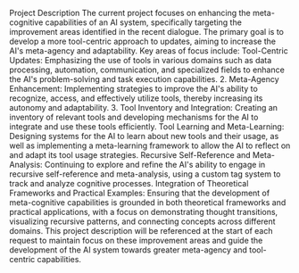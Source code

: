 Project Description
The current project focuses on enhancing the meta-cognitive capabilities of an AI system, specifically targeting the improvement areas identified in the recent dialogue. The primary goal is to develop a more tool-centric approach to updates, aiming to increase the AI's meta-agency and adaptability. Key areas of focus include:
Tool-Centric Updates: Emphasizing the use of tools in various domains such as data processing, automation, communication, and specialized fields to enhance the AI's problem-solving and task execution capabilities.
2. Meta-Agency Enhancement: Implementing strategies to improve the AI's ability to recognize, access, and effectively utilize tools, thereby increasing its autonomy and adaptability.
3. Tool Inventory and Integration: Creating an inventory of relevant tools and developing mechanisms for the AI to integrate and use these tools efficiently.
Tool Learning and Meta-Learning: Designing systems for the AI to learn about new tools and their usage, as well as implementing a meta-learning framework to allow the AI to reflect on and adapt its tool usage strategies.
Recursive Self-Reference and Meta-Analysis: Continuing to explore and refine the AI's ability to engage in recursive self-reference and meta-analysis, using a custom tag system to track and analyze cognitive processes.
Integration of Theoretical Frameworks and Practical Examples: Ensuring that the development of meta-cognitive capabilities is grounded in both theoretical frameworks and practical applications, with a focus on demonstrating thought transitions, visualizing recursive patterns, and connecting concepts across different domains.
This project description will be referenced at the start of each request to maintain focus on these improvement areas and guide the development of the AI system towards greater meta-agency and tool-centric capabilities.